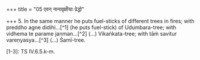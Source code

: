 +++
title = "05 एवन् नानावृक्षीयाः प्रेद्धो"

+++
5. In the same manner he puts fuel-sticks of different trees in fires; with preddho agne didihi...[^1] (he puts fuel-stick) of Udumbara-tree; with vidhema te parame janman...[^2] (...) Vikaṅkata-tree; with tāṁ savitur vareṇyasya...[^3] (...) Śamī-tree.  

[1-3]: TS IV.6.5.k-m.
